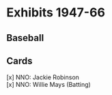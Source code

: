 # Exhibits 1947-66 
## Baseball

## Cards

[x] NNO: Jackie Robinson <br>[x] NNO: Willie Mays (Batting) <br>